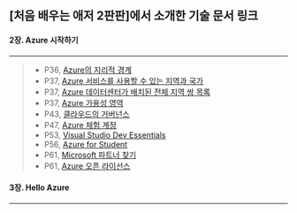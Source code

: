 ## [처음 배우는 애저 2판판]에서 소개한 기술 문서 링크
#### 2장. Azure 시작하기
-----------
> + P36, [Azure의 지리적 경계](https://azure.microsoft.com/ko-kr/explore/global-infrastructure/geographies?wt.mc_id=DT-MVP-4039686)
> + P37, [Azure 서비스를 사용할 수 있는 지역과 국가](https://datacenters.microsoft.com/globe/explore?wt.mc_id=DT-MVP-4039686)
> + P37, [Azure 데이터센터가 배치된 전체 지역 쌍 목록](https://learn.microsoft.com/ko-kr/azure/reliability/cross-region-replication-azure?wt.mc_id=DT-MVP-4039686)
> + P37, [Azure 가용성 영역](https://learn.microsoft.com/ko-kr/azure/reliability/availability-zones-overview?wt.mc_id=DT-MVP-4039686)
> + P43, [클라우드의 거버넌스](https://learn.microsoft.com/ko-kr/azure/cloud-adoption-framework/govern?wt.mc_id=DT-MVP-4039686)
> + P47, [Azure 체험 계정](https://azure.microsoft.com/ko-kr/pricing/purchase-options/azure-account?wt.mc_id=DT-MVP-4039686)
> + P53, [Visual Studio Dev Essentials](https://visualstudio.microsoft.com/ko/dev-essentials?wt.mc_id=DT-MVP-4039686)
> + P56, [Azure for Student](https://azure.microsoft.com/ko-kr/pricing/offers/ms-azr-0170p?wt.mc_id=DT-MVP-4039686)
> + P61, [Microsoft 파트너 찾기](https://appsource.microsoft.com/ko-kr/marketplace/partner-dir?wt.mc_id=DT-MVP-4039686)
> + P61, [Azure 오픈 라이선스](https://azure.microsoft.com/ko-kr/pricing/offers/ms-azr-0111p?wt.mc_id=DT-MVP-4039686)

#### 3장. Hello Azure
-----------
